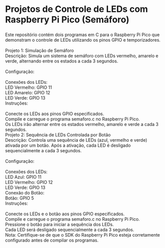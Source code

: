 <h1 align="left">Projetos de Controle de LEDs com Raspberry Pi Pico (Semáforo)</h1>

###

<p align="left">Este repositório contém dois programas em C para o Raspberry Pi Pico que demonstram o controle de LEDs utilizando os pinos GPIO e temporizadores.<br><br>Projeto 1: Simulação de Semáforo<br>Descrição: Simula um sistema de semáforo com LEDs vermelho, amarelo e verde, alternando entre os estados a cada 3 segundos.<br><br>Configuração:<br><br>Conexões dos LEDs:<br>LED Vermelho: GPIO 11<br>LED Amarelo: GPIO 12<br>LED Verde: GPIO 13<br>Instruções:<br><br>Conecte os LEDs aos pinos GPIO especificados.<br>Compile e carregue o programa semaforo.c no Raspberry Pi Pico.<br>Os LEDs irão alternar entre os estados vermelho, amarelo e verde a cada 3 segundos.<br>Projeto 2: Sequência de LEDs Controlada por Botão<br>Descrição: Controla uma sequência de LEDs (azul, vermelho e verde) ativada por um botão. Após a ativação, cada LED é desligado sequencialmente a cada 3 segundos.<br><br>Configuração:<br><br>Conexões dos LEDs:<br>LED Azul: GPIO 11<br>LED Vermelho: GPIO 12<br>LED Verde: GPIO 13<br>Conexão do Botão:<br>Botão: GPIO 5<br>Instruções:<br><br>Conecte os LEDs e o botão aos pinos GPIO especificados.<br>Compile e carregue o programa semaforo.c no Raspberry Pi Pico.<br>Pressione o botão para iniciar a sequência dos LEDs.<br>Cada LED será desligado sequencialmente a cada 3 segundos.<br>Nota: Certifique-se de que o SDK do Raspberry Pi Pico esteja corretamente configurado antes de compilar os programas.</p>

###
